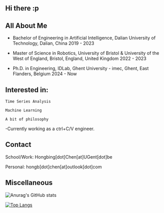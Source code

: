 ## Hi there :p

## All About Me
- Bachelor of Engineering in Artificial Intelligence, Dalian University of Technology, Dalian, China    2019 - 2023

- Master of Science in Robotics, University of Bristol & University of the West of England, Bristol, England, United Kingdom    2022 - 2023

- Ph.D. in Engineering, IDLab, Ghent University - imec, Ghent, East Flanders, Belgium    2024 - Now

  
## Interested in: 

    Time Series Analysis
  
    Machine Learning
  
    A bit of philosophy
  
  
-Currently working as a ctrl+C/V engineer.

## Contact
School/Work: Hongbing[dot]Chen[at]UGent[dot]be

Personal: hongb[dot]chen[at]outlook[dot]com

## Miscellaneous

![Anurag's GitHub stats](https://github-readme-stats.vercel.app/api?username=Er1c-Chen&show_icons=true&theme=cobalt)

[![Top Langs](https://github-readme-stats.vercel.app/api/top-langs/?username=Er1c-Chen)](https://github.com/anuraghazra/github-readme-stats)
